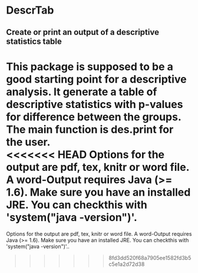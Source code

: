 # DescrTab
## Create or print an output of a descriptive statistics table

This package is supposed to be a good starting point for a descriptive analysis. It generate a table of descriptive statistics with p-values for difference between the groups.
The main function is des.print for the user.  
<<<<<<< HEAD
Options for the output are pdf, tex, knitr or word file. A word-Output requires Java (>= 1.6). Make sure you have an installed JRE. You can checkthis with 'system("java -version")'.
=======
Options for the output are pdf, tex, knitr or word file. A word-Output requires Java (>= 1.6). Make sure you have an installed JRE. You can checkthis with 'system("java -version")'..
>>>>>>> 8fd3dd520f68a7905ee1582fd3b5c5e1a2d72d38
